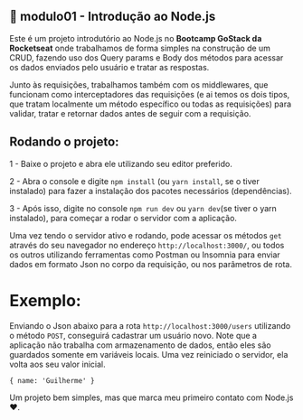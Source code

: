 ## :rocket: modulo01 - Introdução ao Node.js

Este é um projeto introdutório ao Node.js no <b>Bootcamp GoStack da Rocketseat</b> onde trabalhamos de forma simples na construção de um CRUD, fazendo uso dos Query params e Body dos métodos para acessar os dados enviados pelo usuário e tratar as respostas. 

Junto às requisições, trabalhamos também com os middlewares, que funcionam como interceptadores das requisições (e ai temos os dois tipos, que tratam localmente um método específico ou todas as requisições) para validar, tratar e retornar dados antes de seguir com a requisição.

## Rodando o projeto:

1 - Baixe o projeto e abra ele utilizando seu editor preferido.

2 - Abra o console e digite `npm install` (ou `yarn install`, se o tiver instalado) para fazer a instalação dos pacotes necessários (dependências).

3 - Após isso, digite no console `npm run dev` ou `yarn dev`(se tiver o yarn instalado), para começar a rodar o servidor com a aplicação.

Uma vez tendo o servidor ativo e rodando, pode acessar os métodos `get` através do seu navegador no endereço `http://localhost:3000/`, ou todos os outros utilizando ferramentas como Postman ou Insomnia para enviar dados em formato Json no corpo da requisição, ou nos parâmetros de rota.

# Exemplo: 

Enviando o Json abaixo para a rota `http://localhost:3000/users` utilizando o método `POST`, conseguirá cadastrar um usuário novo. Note que a aplicação não trabalha com armazenamento de dados, então eles são guardados somente em variáveis locais. Uma vez reiniciado o servidor, ela volta aos seu valor inicial.

`
{
  name: 'Guilherme'
}
`

Um projeto bem simples, mas que marca meu primeiro contato com Node.js ♥.
